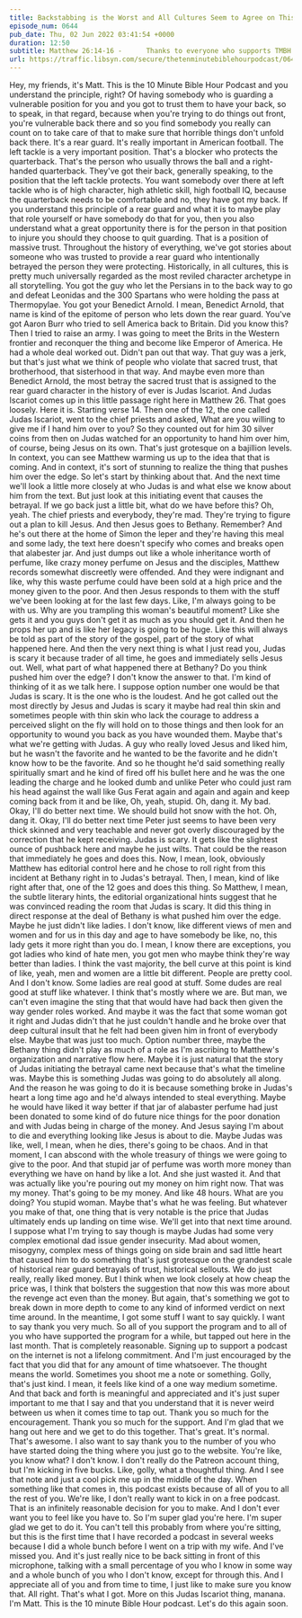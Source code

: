 ```yaml
---
title: Backstabbing is the Worst and All Cultures Seem to Agree on This
episode_num: 0644
pub_date: Thu, 02 Jun 2022 03:41:54 +0000
duration: 12:50
subtitle: Matthew 26:14-16 -      Thanks to everyone who supports TMBH at  You're the reason we can all do this together!  Music written and performed by .
url: https://traffic.libsyn.com/secure/thetenminutebiblehourpodcast/0644_-_Backstabbing_is_the_Worst_and_All_Cultures_Seem_to_Agree_on_This.mp3
---
```


 Hey, my friends, it's Matt. This is the 10 Minute Bible Hour Podcast and you understand the principle, right? Of having somebody who is guarding a vulnerable position for you and you got to trust them to have your back, so to speak, in that regard, because when you're trying to do things out front, you're vulnerable back there and so you find somebody you really can count on to take care of that to make sure that horrible things don't unfold back there. It's a rear guard. It's really important in American football. The left tackle is a very important position. That's a blocker who protects the quarterback. That's the person who usually throws the ball and a right-handed quarterback. They've got their back, generally speaking, to the position that the left tackle protects. You want somebody over there at left tackle who is of high character, high athletic skill, high football IQ, because the quarterback needs to be comfortable and no, they have got my back. If you understand this principle of a rear guard and what it is to maybe play that role yourself or have somebody do that for you, then you also understand what a great opportunity there is for the person in that position to injure you should they choose to quit guarding. That is a position of massive trust. Throughout the history of everything, we've got stories about someone who was trusted to provide a rear guard who intentionally betrayed the person they were protecting. Historically, in all cultures, this is pretty much universally regarded as the most reviled character archetype in all storytelling. You got the guy who let the Persians in to the back way to go and defeat Leonidas and the 300 Spartans who were holding the pass at Thermopylae. You got your Benedict Arnold. I mean, Benedict Arnold, that name is kind of the epitome of person who lets down the rear guard. You've got Aaron Burr who tried to sell America back to Britain. Did you know this? Then I tried to raise an army. I was going to meet the Brits in the Western frontier and reconquer the thing and become like Emperor of America. He had a whole deal worked out. Didn't pan out that way. That guy was a jerk, but that's just what we think of people who violate that sacred trust, that brotherhood, that sisterhood in that way. And maybe even more than Benedict Arnold, the most betray the sacred trust that is assigned to the rear guard character in the history of ever is Judas Iscariot. And Judas Iscariot comes up in this little passage right here in Matthew 26. That goes loosely. Here it is. Starting verse 14. Then one of the 12, the one called Judas Iscariot, went to the chief priests and asked, What are you willing to give me if I hand him over to you? So they counted out for him 30 silver coins from then on Judas watched for an opportunity to hand him over him, of course, being Jesus on its own. That's just grotesque on a bajillion levels. In context, you can see Matthew warming us up to the idea that that is coming. And in context, it's sort of stunning to realize the thing that pushes him over the edge. So let's start by thinking about that. And the next time we'll look a little more closely at who Judas is and what else we know about him from the text. But just look at this initiating event that causes the betrayal. If we go back just a little bit, what do we have before this? Oh, yeah. The chief priests and everybody, they're mad. They're trying to figure out a plan to kill Jesus. And then Jesus goes to Bethany. Remember? And he's out there at the home of Simon the leper and they're having this meal and some lady, the text here doesn't specify who comes and breaks open that alabester jar. And just dumps out like a whole inheritance worth of perfume, like crazy money perfume on Jesus and the disciples, Matthew records somewhat discreetly were offended. And they were indignant and like, why this waste perfume could have been sold at a high price and the money given to the poor. And then Jesus responds to them with the stuff we've been looking at for the last few days. Like, I'm always going to be with us. Why are you trampling this woman's beautiful moment? Like she gets it and you guys don't get it as much as you should get it. And then he props her up and is like her legacy is going to be huge. Like this will always be told as part of the story of the gospel, part of the story of what happened here. And then the very next thing is what I just read you, Judas is scary it because trader of all time, he goes and immediately sells Jesus out. Well, what part of what happened there at Bethany? Do you think pushed him over the edge? I don't know the answer to that. I'm kind of thinking of it as we talk here. I suppose option number one would be that Judas is scary. It is the one who is the loudest. And he got called out the most directly by Jesus and Judas is scary it maybe had real thin skin and sometimes people with thin skin who lack the courage to address a perceived slight on the fly will hold on to those things and then look for an opportunity to wound you back as you have wounded them. Maybe that's what we're getting with Judas. A guy who really loved Jesus and liked him, but he wasn't the favorite and he wanted to be the favorite and he didn't know how to be the favorite. And so he thought he'd said something really spiritually smart and he kind of fired off his bullet here and he was the one leading the charge and he looked dumb and unlike Peter who could just ram his head against the wall like Gus Ferat again and again and again and keep coming back from it and be like, Oh, yeah, stupid. Oh, dang it. My bad. Okay, I'll do better next time. We should build hot snow with the hot. Oh, dang it. Okay, I'll do better next time Peter just seems to have been very thick skinned and very teachable and never got overly discouraged by the correction that he kept receiving. Judas is scary. It gets like the slightest ounce of pushback here and maybe he just wilts. That could be the reason that immediately he goes and does this. Now, I mean, look, obviously Matthew has editorial control here and he chose to roll right from this incident at Bethany right in to Judas's betrayal. Then, I mean, kind of like right after that, one of the 12 goes and does this thing. So Matthew, I mean, the subtle literary hints, the editorial organizational hints suggest that he was convinced reading the room that Judas is scary. It did this thing in direct response at the deal of Bethany is what pushed him over the edge. Maybe he just didn't like ladies. I don't know, like different views of men and women and for us in this day and age to have somebody be like, no, this lady gets it more right than you do. I mean, I know there are exceptions, you got ladies who kind of hate men, you got men who maybe think they're way better than ladies. I think the vast majority, the bell curve at this point is kind of like, yeah, men and women are a little bit different. People are pretty cool. And I don't know. Some ladies are real good at stuff. Some dudes are real good at stuff like whatever. I think that's mostly where we are. But man, we can't even imagine the sting that that would have had back then given the way gender roles worked. And maybe it was the fact that some woman got it right and Judas didn't that he just couldn't handle and he broke over that deep cultural insult that he felt had been given him in front of everybody else. Maybe that was just too much. Option number three, maybe the Bethany thing didn't play as much of a role as I'm ascribing to Matthew's organization and narrative flow here. Maybe it is just natural that the story of Judas initiating the betrayal came next because that's what the timeline was. Maybe this is something Judas was going to do absolutely all along. And the reason he was going to do it is because something broke in Judas's heart a long time ago and he'd always intended to steal everything. Maybe he would have liked it way better if that jar of alabaster perfume had just been donated to some kind of do future nice things for the poor donation and with Judas being in charge of the money. And Jesus saying I'm about to die and everything looking like Jesus is about to die. Maybe Judas was like, well, I mean, when he dies, there's going to be chaos. And in that moment, I can abscond with the whole treasury of things we were going to give to the poor. And that stupid jar of perfume was worth more money than everything we have on hand by like a lot. And she just wasted it. And that was actually like you're pouring out my money on him right now. That was my money. That's going to be my money. And like 48 hours. What are you doing? You stupid woman. Maybe that's what he was feeling. But whatever you make of that, one thing that is very notable is the price that Judas ultimately ends up landing on time wise. We'll get into that next time around. I suppose what I'm trying to say though is maybe Judas had some very complex emotional dad issue gender insecurity. Mad about women, misogyny, complex mess of things going on side brain and sad little heart that caused him to do something that's just grotesque on the grandest scale of historical rear guard betrayals of trust, historical sellouts. We do just really, really liked money. But I think when we look closely at how cheap the price was, I think that bolsters the suggestion that now this was more about the revenge act even than the money. But again, that's something we got to break down in more depth to come to any kind of informed verdict on next time around. In the meantime, I got some stuff I want to say quickly. I want to say thank you very much. So all of you support the program and to all of you who have supported the program for a while, but tapped out here in the last month. That is completely reasonable. Signing up to support a podcast on the internet is not a lifelong commitment. And I'm just encouraged by the fact that you did that for any amount of time whatsoever. The thought means the world. Sometimes you shoot me a note or something. Golly, that's just kind. I mean, it feels like kind of a one way medium sometime. And that back and forth is meaningful and appreciated and it's just super important to me that I say and that you understand that it is never weird between us when it comes time to tap out. Thank you so much for the encouragement. Thank you so much for the support. And I'm glad that we hang out here and we get to do this together. That's great. It's normal. That's awesome. I also want to say thank you to the number of you who have started doing the thing where you just go to the website. You're like, you know what? I don't know. I don't really do the Patreon account thing, but I'm kicking in five bucks. Like, golly, what a thoughtful thing. And I see that note and just a cool pick me up in the middle of the day. When something like that comes in, this podcast exists because of all of you to all the rest of you. We're like, I don't really want to kick in on a free podcast. That is an infinitely reasonable decision for you to make. And I don't ever want you to feel like you have to. So I'm super glad you're here. I'm super glad we get to do it. You can't tell this probably from where you're sitting, but this is the first time that I have recorded a podcast in several weeks because I did a whole bunch before I went on a trip with my wife. And I've missed you. And it's just really nice to be back sitting in front of this microphone, talking with a small percentage of you who I know in some way and a whole bunch of you who I don't know, except for through this. And I appreciate all of you and from time to time, I just like to make sure you know that. All right. That's what I got. More on this Judas Iscariot thing, manana. I'm Matt. This is the 10 minute Bible Hour podcast. Let's do this again soon.